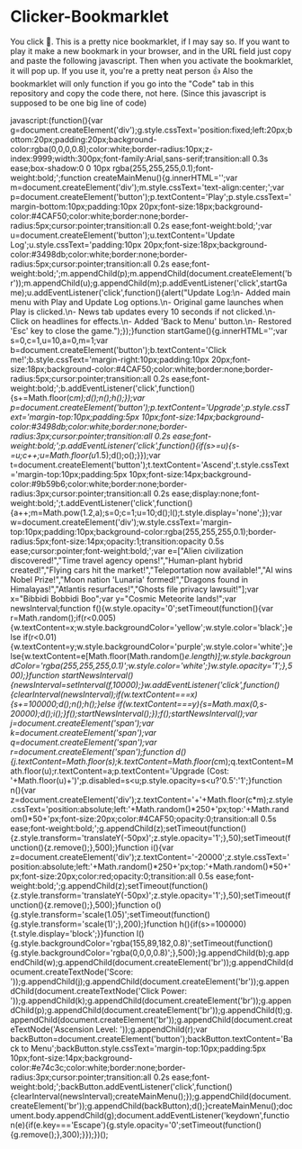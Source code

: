 # Clicker-Bookmarklet
You click 🥱. This is a pretty nice bookmarklet, if I may say so.
If you want to play it make a new bookmark in your browser, and in the URL field just copy and paste the following javascript. Then when you activate the bookmarklet, it will pop up. If you use it, you're a pretty neat person 👍 Also the bookmarklet will only function if you go into the "Code" tab in this repository and copy the code there, not here. (Since this javascript is supposed to be one big line of code)


javascript:(function(){var g=document.createElement('div');g.style.cssText='position:fixed;left:20px;bottom:20px;padding:20px;background-color:rgba(0,0,0,0.8);color:white;border-radius:10px;z-index:9999;width:300px;font-family:Arial,sans-serif;transition:all 0.3s ease;box-shadow:0 0 10px rgba(255,255,255,0.1);font-weight:bold;';function createMainMenu(){g.innerHTML='';var m=document.createElement('div');m.style.cssText='text-align:center;';var p=document.createElement('button');p.textContent='Play';p.style.cssText='margin-bottom:10px;padding:10px 20px;font-size:18px;background-color:#4CAF50;color:white;border:none;border-radius:5px;cursor:pointer;transition:all 0.2s ease;font-weight:bold;';var u=document.createElement('button');u.textContent='Update Log';u.style.cssText='padding:10px 20px;font-size:18px;background-color:#3498db;color:white;border:none;border-radius:5px;cursor:pointer;transition:all 0.2s ease;font-weight:bold;';m.appendChild(p);m.appendChild(document.createElement('br'));m.appendChild(u);g.appendChild(m);p.addEventListener('click',startGame);u.addEventListener('click',function(){alert("Update Log:\n- Added main menu with Play and Update Log options.\n- Original game launches when Play is clicked.\n- News tab updates every 10 seconds if not clicked.\n- Click on headlines for effects.\n- Added 'Back to Menu' button.\n- Restored 'Esc' key to close the game.");});}function startGame(){g.innerHTML='';var s=0,c=1,u=10,a=0,m=1;var b=document.createElement('button');b.textContent='Click me!';b.style.cssText='margin-right:10px;padding:10px 20px;font-size:18px;background-color:#4CAF50;color:white;border:none;border-radius:5px;cursor:pointer;transition:all 0.2s ease;font-weight:bold;';b.addEventListener('click',function(){s+=Math.floor(c*m);d();n();h();});var p=document.createElement('button');p.textContent='Upgrade';p.style.cssText='margin-top:10px;padding:5px 10px;font-size:14px;background-color:#3498db;color:white;border:none;border-radius:3px;cursor:pointer;transition:all 0.2s ease;font-weight:bold;';p.addEventListener('click',function(){if(s>=u){s-=u;c++;u=Math.floor(u*1.5);d();o();}});var t=document.createElement('button');t.textContent='Ascend';t.style.cssText='margin-top:10px;padding:5px 10px;font-size:14px;background-color:#9b59b6;color:white;border:none;border-radius:3px;cursor:pointer;transition:all 0.2s ease;display:none;font-weight:bold;';t.addEventListener('click',function(){a++;m=Math.pow(1.2,a);s=0;c=1;u=10;d();l();t.style.display='none';});var w=document.createElement('div');w.style.cssText='margin-top:10px;padding:10px;background-color:rgba(255,255,255,0.1);border-radius:5px;font-size:14px;opacity:1;transition:opacity 0.5s ease;cursor:pointer;font-weight:bold;';var e=["Alien civilization discovered!","Time travel agency opens!","Human-plant hybrid created!","Flying cars hit the market!","Teleportation now available!","AI wins Nobel Prize!","Moon nation 'Lunaria' formed!","Dragons found in Himalayas!","Atlantis resurfaces!","Ghosts file privacy lawsuit!"];var x="Bibbidi Bobbidi Boo";var y="Cosmic Meteorite lands!";var newsInterval;function f(){w.style.opacity='0';setTimeout(function(){var r=Math.random();if(r<0.005){w.textContent=x;w.style.backgroundColor='yellow';w.style.color='black';}else if(r<0.01){w.textContent=y;w.style.backgroundColor='purple';w.style.color='white';}else{w.textContent=e[Math.floor(Math.random()*e.length)];w.style.backgroundColor='rgba(255,255,255,0.1)';w.style.color='white';}w.style.opacity='1';},500);}function startNewsInterval(){newsInterval=setInterval(f,10000);}w.addEventListener('click',function(){clearInterval(newsInterval);if(w.textContent===x){s+=100000;d();n();h();}else if(w.textContent===y){s=Math.max(0,s-20000);d();i();}f();startNewsInterval();});f();startNewsInterval();var j=document.createElement('span');var k=document.createElement('span');var q=document.createElement('span');var r=document.createElement('span');function d(){j.textContent=Math.floor(s);k.textContent=Math.floor(c*m);q.textContent=Math.floor(u);r.textContent=a;p.textContent='Upgrade (Cost: '+Math.floor(u)+')';p.disabled=s<u;p.style.opacity=s<u?'0.5':'1';}function n(){var z=document.createElement('div');z.textContent='+'+Math.floor(c*m);z.style.cssText='position:absolute;left:'+Math.random()*250+'px;top:'+Math.random()*50+'px;font-size:20px;color:#4CAF50;opacity:0;transition:all 0.5s ease;font-weight:bold;';g.appendChild(z);setTimeout(function(){z.style.transform='translateY(-50px)';z.style.opacity='1';},50);setTimeout(function(){z.remove();},500);}function i(){var z=document.createElement('div');z.textContent='-20000';z.style.cssText='position:absolute;left:'+Math.random()*250+'px;top:'+Math.random()*50+'px;font-size:20px;color:red;opacity:0;transition:all 0.5s ease;font-weight:bold;';g.appendChild(z);setTimeout(function(){z.style.transform='translateY(-50px)';z.style.opacity='1';},50);setTimeout(function(){z.remove();},500);}function o(){g.style.transform='scale(1.05)';setTimeout(function(){g.style.transform='scale(1)';},200);}function h(){if(s>=100000){t.style.display='block';}}function l(){g.style.backgroundColor='rgba(155,89,182,0.8)';setTimeout(function(){g.style.backgroundColor='rgba(0,0,0,0.8)';},500);}g.appendChild(b);g.appendChild(w);g.appendChild(document.createElement('br'));g.appendChild(document.createTextNode('Score: '));g.appendChild(j);g.appendChild(document.createElement('br'));g.appendChild(document.createTextNode('Click Power: '));g.appendChild(k);g.appendChild(document.createElement('br'));g.appendChild(p);g.appendChild(document.createElement('br'));g.appendChild(t);g.appendChild(document.createElement('br'));g.appendChild(document.createTextNode('Ascension Level: '));g.appendChild(r);var backButton=document.createElement('button');backButton.textContent='Back to Menu';backButton.style.cssText='margin-top:10px;padding:5px 10px;font-size:14px;background-color:#e74c3c;color:white;border:none;border-radius:3px;cursor:pointer;transition:all 0.2s ease;font-weight:bold;';backButton.addEventListener('click',function(){clearInterval(newsInterval);createMainMenu();});g.appendChild(document.createElement('br'));g.appendChild(backButton);d();}createMainMenu();document.body.appendChild(g);document.addEventListener('keydown',function(e){if(e.key==='Escape'){g.style.opacity='0';setTimeout(function(){g.remove();},300);}});})();
